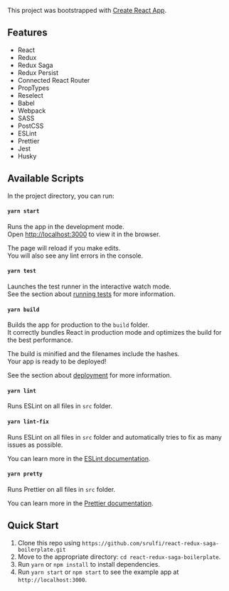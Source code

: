 This project was bootstrapped with [Create React App](https://github.com/facebook/create-react-app).

## Features

- React
- Redux
- Redux Saga
- Redux Persist
- Connected React Router
- PropTypes
- Reselect
- Babel
- Webpack
- SASS
- PostCSS
- ESLint
- Prettier
- Jest
- Husky

## Available Scripts

In the project directory, you can run:

#### `yarn start`

Runs the app in the development mode.<br>
Open [http://localhost:3000](http://localhost:3000) to view it in the browser.

The page will reload if you make edits.<br>
You will also see any lint errors in the console.

#### `yarn test`

Launches the test runner in the interactive watch mode.<br>
See the section about [running tests](https://facebook.github.io/create-react-app/docs/running-tests) for more information.

#### `yarn build`

Builds the app for production to the `build` folder.<br>
It correctly bundles React in production mode and optimizes the build for the best performance.

The build is minified and the filenames include the hashes.<br>
Your app is ready to be deployed!

See the section about [deployment](https://facebook.github.io/create-react-app/docs/deployment) for more information.

#### `yarn lint`

Runs ESLint on all files in `src` folder.

#### `yarn lint-fix`

Runs ESLint on all files in `src` folder and automatically tries to fix as many issues as possible.

You can learn more in the [ESLint documentation](https://eslint.org/docs/user-guide/).

#### `yarn pretty`

Runs Prettier on all files in `src` folder.<br>

You can learn more in the [Prettier documentation](https://prettier.io/docs/en/index.html).

## Quick Start

1. Clone this repo using `https://github.com/srulfi/react-redux-saga-boilerplate.git`
2. Move to the appropriate directory: `cd react-redux-saga-boilerplate`.<br />
3. Run `yarn` or `npm install` to install dependencies.<br />
4. Run `yarn start` or `npm start` to see the example app at `http://localhost:3000`.
